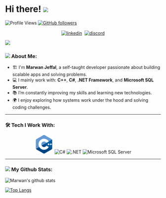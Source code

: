 # Hi there! <img src="https://github.com/TheDudeThatCode/TheDudeThatCode/blob/master/Assets/Hi.gif" width="35" />

![Profile Views](https://komarev.com/ghpvc/?username=Mar1j&color=blue)
[![GitHub followers](https://img.shields.io/github/followers/Mar1j?label=Followers&style=social)](https://github.com/Mar1j)

<p align="center">
<a href="https://linkedin.com/in/YOUR-LINKEDIN" target="blank"><img align="center" src="https://cdn.jsdelivr.net/npm/simple-icons@3.0.1/icons/linkedin.svg" alt="linkedin" height="30" width="30" /></a>&nbsp;
<a href="http://discord.com/users/YOUR-DISCORD-ID" target="blank"><img align="center" src="https://cdn.jsdelivr.net/npm/simple-icons@3.0.1/icons/discord.svg" alt="discord" height="40" width="30" /></a>
</p>

![](https://camo.githubusercontent.com/992babdffd8c74a1502de375fbdf7e4d54773242/68747470733a2f2f6d656469612e67697068792e636f6d2f6d656469612f53576f536b4e36447854737a71494b4571762f67697068792e676966)

### <img src="https://github.com/TheDudeThatCode/TheDudeThatCode/blob/master/Assets/Developer.gif" width="45" /> About Me:
- 🏗️ I'm **Marwan Jeffal**, a self-taught developer passionate about building scalable apps and solving problems.  
- 💻 I mainly work with: **C++**, **C#**, **.NET Framework**, and **Microsoft SQL Server**.  
- 📚 I’m constantly improving my skills and learning new technologies.  
- 🌍 I enjoy exploring how systems work under the hood and solving coding challenges.  

---

### 🛠️ Tech I Work With:
<p align="center">
      <img src="https://raw.githubusercontent.com/devicons/devicon/master/icons/cplusplus/cplusplus-original.svg" alt="C++" width="60" height="60"/>
      <img src="https://cdn.worldvectorlogo.com/logos/c--4.svg" alt="C#" width="55" height="55"/>
      <img src="https://www.vectorlogo.zone/logos/dotnet/dotnet-icon.svg" alt=".NET" width="55" height="55"/>
      <img src="https://img.icons8.com/color/96/microsoft-sql-server.png" alt="Microsoft SQL Server" width="60" height="60"/>
</p>

---

### <img src='https://media1.giphy.com/media/du3J3cXyzhj75IOgvA/giphy.gif?cid=ecf05e47x2g034i9pzwtzzsd3xgg2w9nr94t4tflbbgo3008&rid=giphy.gif' width='25' /> My Github Stats:
![Marwan's github stats](https://github-readme-stats.vercel.app/api?username=Mar1j&show_icons=true&title_color=ffc857&icon_color=8ac926&text_color=daf7dc&bg_color=151515&hide=issues&count_private=true&include_all_commits=true)

[![Top Langs](https://github-readme-stats.vercel.app/api/top-langs/?username=Mar1j&layout=compact&langs_count=6&hide=html,css&text_color=daf7dc&bg_color=151515)](https://github.com/anuraghazra/github-readme-stats)

